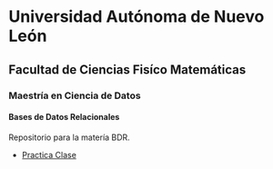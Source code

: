 # Universidad Autónoma de Nuevo León
## Facultad de Ciencias Fisíco Matemáticas
### Maestría en Ciencia de Datos

#### Bases de Datos Relacionales

Repositorio para la matería BDR.

- [Practica Clase](PracticaC/inv.md)